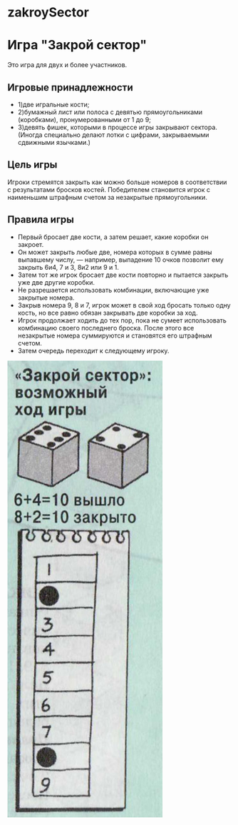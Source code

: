 # zakroySector 
# Игра "Закрой сектор"
Это игра для двух и более участников.
## Игровые принадлежности
- 1)две игральные кости;
- 2)бумажный лист или полоса с девятью прямоугольниками (коробками), пронумерованными от 1 до 9;
- 3)девять фишек, которыми в процессе игры закрывают сектора. (Иногда специально делают лотки с цифрами, закрываемыми сдвижными язычками.)
## Цель игры
Игроки стремятся закрыть как можно больше номеров в соответствии с результатами бросков костей. Победителем становится игрок с наименьшим штрафным счетом за незакрытые прямоугольники.
## Правила игры
- Первый бросает две кости, а затем решает, какие коробки он закроет. 
- Он может закрыть любые две, номера которых в сумме равны выпавшему числу, — например, выпадение 10 очков позволит ему закрыть 6и4, 7 и 3, 8и2 или 9 и 1. 
- Затем тот же игрок бросает две кости повторно и пытается закрыть уже две другие коробки.
- Не разрешается использовать комбинации, включающие уже закрытые номера. 
- Закрыв номера 9, 8 и 7, игрок может в свой ход бросать только одну кость, но все равно обязан закрывать две коробки за ход.
- Игрок продолжает ходить до тех пор, пока не сумеет использовать комбинацию своего последнего броска. После этого все незакрытые номера суммируются и становятся его штрафным счетом.
- Затем очередь переходит к следующему игроку.
 
![рисунок](/images/%D0%B2%D0%B2.png)
